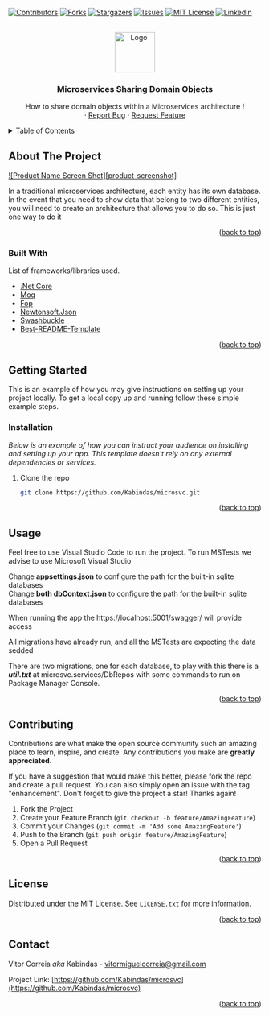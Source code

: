﻿<div id="top"></div>
<!--
*** Thanks for checking out the Best-README-Template. If you have a suggestion
*** that would make this better, please fork the repo and create a pull request
*** or simply open an issue with the tag "enhancement".
*** Don't forget to give the project a star!
*** Thanks again! Now go create something AMAZING! :D
-->

<!-- PROJECT SHIELDS -->
<!--
*** I'm using markdown "reference style" links for readability.
*** Reference links are enclosed in brackets [ ] instead of parentheses ( ).
*** See the bottom of this document for the declaration of the reference variables
*** for contributors-url, forks-url, etc. This is an optional, concise syntax you may use.
*** https://www.markdownguide.org/basic-syntax/#reference-style-links
-->
[![Contributors][contributors-shield]][contributors-url]
[![Forks][forks-shield]][forks-url]
[![Stargazers][stars-shield]][stars-url]
[![Issues][issues-shield]][issues-url]
[![MIT License][license-shield]][license-url]
[![LinkedIn][linkedin-shield]][linkedin-url]

<!-- PROJECT LOGO -->
<br />
<div align="center">
  <a href="https://github.com/Kabindas/microsvc">
    <img src="images/logo.png" alt="Logo" width="80" height="80">
  </a>

  <h3 align="center">Microservices Sharing Domain Objects</h3>

  <p align="center">
    How to share domain objects within a Microservices architecture !
    <br />
    ·
    <a href="https://github.com/Kabindas/microsvc/issues">Report Bug</a>
    ·
    <a href="https://github.com/Kabindas/microsvc/issues">Request Feature</a>
  </p>
</div>



<!-- TABLE OF CONTENTS -->
<details>
  <summary>Table of Contents</summary>
  <ol>
    <li>
      <a href="#about-the-project">About The Project</a>
      <ul>
        <li><a href="#built-with">Built With</a></li>
      </ul>
    </li>
    <li>
      <a href="#getting-started">Getting Started</a>
      <ul>
        <li><a href="#installation">Installation</a></li>
      </ul>
    </li>
    <li><a href="#usage">Usage</a></li>
    <li><a href="#roadmap">Roadmap</a></li>
    <li><a href="#contributing">Contributing</a></li>
    <li><a href="#license">License</a></li>
    <li><a href="#contact">Contact</a></li>
    <li><a href="#acknowledgments">Acknowledgments</a></li>
  </ol>
</details>



<!-- ABOUT THE PROJECT -->
## About The Project

[![Product Name Screen Shot][product-screenshot]](https://example.com)

In a traditional microservices architecture, each entity has its own database. In the event that you need to show data that belong to two different entities, you will need to create an architecture that allows you to do so. This is just one way to do it 

<p align="right">(<a href="#top">back to top</a>)</p>

### Built With

List of frameworks/libraries used.

* [.Net Core](https://dotnet.microsoft.com/en-us/download)
* [Moq](https://www.nuget.org/packages/Moq/)
* [Fop](https://www.nuget.org/packages/Fop/)
* [Newtonsoft.Json](https://www.nuget.org/packages/Newtonsoft.Json/13.0.1?_src=template)
* [Swashbuckle](https://www.nuget.org/packages/Swashbuckle.AspNetCore/6.3.0?_src=template)
* [Best-README-Template](https://github.com/othneildrew/Best-README-Template)

<p align="right">(<a href="#top">back to top</a>)</p>

<!-- GETTING STARTED -->
## Getting Started

This is an example of how you may give instructions on setting up your project locally.
To get a local copy up and running follow these simple example steps.

### Installation

_Below is an example of how you can instruct your audience on installing and setting up your app. This template doesn't rely on any external dependencies or services._

1. Clone the repo
   ```sh
   git clone https://github.com/Kabindas/microsvc.git
   ```
   
<p align="right">(<a href="#top">back to top</a>)</p>

<!-- USAGE EXAMPLES -->
## Usage

Feel free to use Visual Studio Code to run the project.
To run MSTests we advise to use Microsoft Visual Studio

Change <b>appsettings.json</b> to configure the path for the built-in sqlite databases<br>
Change <b>both dbContext.json</b> to configure the path for the built-in sqlite databases

When running the app the https://localhost:5001/swagger/ will provide access 

All migrations have already run, and all the MSTests are expecting the data sedded

There are two migrations, one for each database, to play with this there is a <b><i>util.txt</i></b> at microsvc.services/DbRepos with some commands to run on Package Manager Console.

<p align="right">(<a href="#top">back to top</a>)</p>

<!-- CONTRIBUTING -->
## Contributing

Contributions are what make the open source community such an amazing place to learn, inspire, and create. Any contributions you make are **greatly appreciated**.

If you have a suggestion that would make this better, please fork the repo and create a pull request. You can also simply open an issue with the tag "enhancement".
Don't forget to give the project a star! Thanks again!

1. Fork the Project
2. Create your Feature Branch (`git checkout -b feature/AmazingFeature`)
3. Commit your Changes (`git commit -m 'Add some AmazingFeature'`)
4. Push to the Branch (`git push origin feature/AmazingFeature`)
5. Open a Pull Request

<p align="right">(<a href="#top">back to top</a>)</p>

<!-- LICENSE -->
## License

Distributed under the MIT License. See `LICENSE.txt` for more information.

<p align="right">(<a href="#top">back to top</a>)</p>



<!-- CONTACT -->
## Contact

Vitor Correia <i>aka</i> Kabindas - vitormiguelcorreia@gmail.com

Project Link: [https://github.com/Kabindas/microsvc](https://github.com/Kabindas/microsvc)

<p align="right">(<a href="#top">back to top</a>)</p>

<!-- MARKDOWN LINKS & IMAGES -->
<!-- https://www.markdownguide.org/basic-syntax/#reference-style-links -->
[contributors-shield]: https://img.shields.io/github/contributors/Kabindas/microsvc.svg?style=for-the-badge
[contributors-url]: https://github.com/Kabindas/microsvc/graphs/contributors
[forks-shield]: https://img.shields.io/github/forks/Kabindas/microsvc.svg?style=for-the-badge
[forks-url]: https://github.com/Kabindas/microsvc/network/members
[stars-shield]: https://img.shields.io/github/stars/Kabindas/microsvc.svg?style=for-the-badge
[stars-url]: https://github.com/Kabindas/microsvc/stargazers
[issues-shield]: https://img.shields.io/github/issues/Kabindas/microsvc.svg?style=for-the-badge
[issues-url]: https://github.com/Kabindas/microsvc/issues
[license-shield]: https://img.shields.io/github/license/Kabindas/microsvc.svg?style=for-the-badge
[license-url]: https://github.com/Kabindas/microsvc/LICENSE.txt
[linkedin-shield]: https://img.shields.io/badge/-LinkedIn-black.svg?style=for-the-badge&logo=linkedin&colorB=555
[linkedin-url]: https://www.linkedin.com/in/vitormiguelcorreia/

